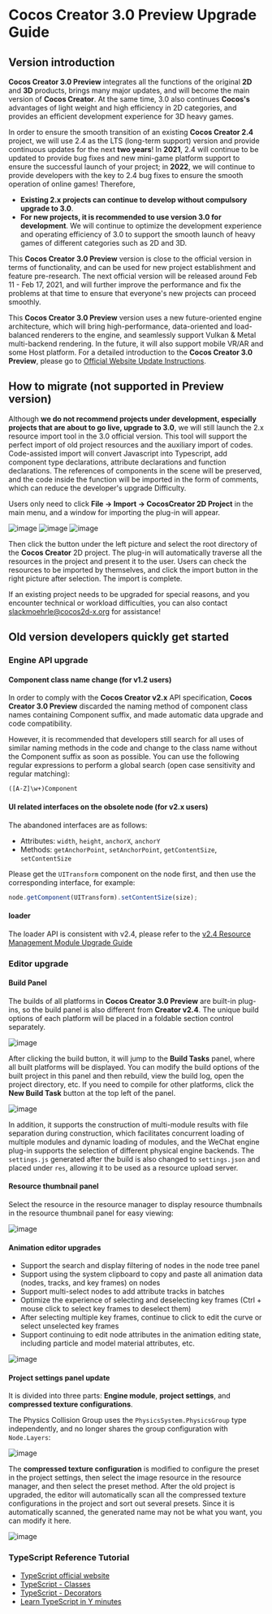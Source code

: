 # Cocos Creator 3.0 Preview Upgrade Guide

## Version introduction

__Cocos Creator 3.0 Preview__ integrates all the functions of the original __2D__ and __3D__ products, brings many major updates, and will become the main version of __Cocos Creator__. At the same time, 3.0 also continues __Cocos's__ advantages of light weight and high efficiency in 2D categories, and provides an efficient development experience for 3D heavy games.

In order to ensure the smooth transition of an existing __Cocos Creator 2.4__ project, we will use 2.4 as the LTS (long-term support) version and provide continuous updates for the next **two years**! In **2021**, 2.4 will continue to be updated to provide bug fixes and new mini-game platform support to ensure the successful launch of your project; in **2022**, we will continue to provide developers with the key to 2.4 bug fixes to ensure the smooth operation of online games! Therefore,

 - **Existing 2.x projects can continue to develop without compulsory upgrade to 3.0**.
 - **For new projects, it is recommended to use version 3.0 for development**. We will continue to optimize the development experience and operating efficiency of 3.0 to support the smooth launch of heavy games of different categories such as 2D and 3D.

This __Cocos Creator 3.0 Preview__ version is close to the official version in terms of functionality, and can be used for new project establishment and feature pre-research. The next official version will be released around Feb 11 - Feb 17, 2021, and will further improve the performance and fix the problems at that time to ensure that everyone's new projects can proceed smoothly.

This __Cocos Creator 3.0 Preview__ version uses a new future-oriented engine architecture, which will bring high-performance, data-oriented and load-balanced renderers to the engine, and seamlessly support Vulkan & Metal multi-backend rendering. In the future, it will also support mobile VR/AR and some Host platform. For a detailed introduction to the __Cocos Creator 3.0 Preview__, please go to [Official Website Update Instructions](https://cocos.com/creator).

## How to migrate (not supported in Preview version)

Although **we do not recommend projects under development, especially projects that are about to go live, upgrade to 3.0**, we will still launch the 2.x resource import tool in the 3.0 official version. This tool will support the perfect import of old project resources and the auxiliary import of codes. Code-assisted import will convert Javascript into Typescript, add component type declarations, attribute declarations and function declarations. The references of components in the scene will be preserved, and the code inside the function will be imported in the form of comments, which can reduce the developer's upgrade Difficulty.

Users only need to click **File -> Import -> CocosCreator 2D Project** in the main menu, and a window for importing the plug-in will appear.

![image](https://user-images.githubusercontent.com/1503156/100599538-20b8c880-333b-11eb-9831-bf176730b777.png)
![image](https://user-images.githubusercontent.com/1503156/100599556-26161300-333b-11eb-8b85-31e144300f73.png)
![image](https://user-images.githubusercontent.com/1503156/100599545-23b3b900-333b-11eb-844a-876ad09fe7c6.png)

Then click the button under the left picture and select the root directory of the __Cocos Creator__ 2D project. The plug-in will automatically traverse all the resources in the project and present it to the user. Users can check the resources to be imported by themselves, and click the import button in the right picture after selection. The import is complete.

If an existing project needs to be upgraded for special reasons, and you encounter technical or workload difficulties, you can also contact slackmoehrle@cocos2d-x.org for assistance!

## Old version developers quickly get started

### Engine API upgrade

#### Component class name change (for v1.2 users)

In order to comply with the __Cocos Creator v2.x__ API specification, __Cocos Creator 3.0 Preview__ discarded the naming method of component class names containing Component suffix, and made automatic data upgrade and code compatibility.

However, it is recommended that developers still search for all uses of similar naming methods in the code and change to the class name without the Component suffix as soon as possible. You can use the following regular expressions to perform a global search (open case sensitivity and regular matching):

```
([A-Z]\w+)Component
```

#### UI related interfaces on the obsolete node (for v2.x users)

The abandoned interfaces are as follows:

- Attributes: `width`, `height`, `anchorX`, `anchorY`
- Methods: `getAnchorPoint`, `setAnchorPoint`, `getContentSize`, `setContentSize`

Please get the `UITransform` component on the node first, and then use the corresponding interface, for example:

```typescript
node.getComponent(UITransform).setContentSize(size);
```

#### loader

The loader API is consistent with v2.4, please refer to the [v2.4 Resource Management Module Upgrade Guide](https://docs.cocos.com/creator/manual/en/release-notes/asset-manager-upgrade-guide.html)

### Editor upgrade

#### Build Panel

The builds of all platforms in __Cocos Creator 3.0 Preview__ are built-in plug-ins, so the build panel is also different from __Creator v2.4__. The unique build options of each platform will be placed in a foldable section control separately.

![image](https://user-images.githubusercontent.com/1503156/100602713-3d56ff80-333f-11eb-8280-d58e262ccc2b.png)

After clicking the build button, it will jump to the **Build Tasks** panel, where all built platforms will be displayed. You can modify the build options of the built project in this panel and then rebuild, view the build log, open the project directory, etc. If you need to compile for other platforms, click the **New Build Task** button at the top left of the panel.

![image](https://user-images.githubusercontent.com/1503156/100602806-5cee2800-333f-11eb-8dfe-4ba7e8e9283a.png)

In addition, it supports the construction of multi-module results with file separation during construction, which facilitates concurrent loading of multiple modules and dynamic loading of modules, and the WeChat engine plug-in supports the selection of different physical engine backends. The `settings.js` generated after the build is also changed to `settings.json` and placed under `res`, allowing it to be used as a resource upload server.

#### Resource thumbnail panel

Select the resource in the resource manager to display resource thumbnails in the resource thumbnail panel for easy viewing:

![image](https://user-images.githubusercontent.com/1503156/100602913-78f1c980-333f-11eb-9f9a-18e214548ce7.png)

#### Animation editor upgrades

- Support the search and display filtering of nodes in the node tree panel
- Support using the system clipboard to copy and paste all animation data (nodes, tracks, and key frames) on nodes
- Support multi-select nodes to add attribute tracks in batches
- Optimize the experience of selecting and deselecting key frames (Ctrl + mouse click to select key frames to deselect them)
- After selecting multiple key frames, continue to click to edit the curve or select unselected key frames
- Support continuing to edit node attributes in the animation editing state, including particle and model material attributes, etc.

![image](https://user-images.githubusercontent.com/1503156/100603114-a2aaf080-333f-11eb-8bd3-0997721adcb6.png)

#### Project settings panel update

It is divided into three parts: **Engine module**, **project settings**, and **compressed texture configurations**.

The Physics Collision Group uses the `PhysicsSystem.PhysicsGroup` type independently, and no longer shares the group configuration with `Node.Layers`:

![image](https://user-images.githubusercontent.com/1503156/100603220-be15fb80-333f-11eb-9ddd-a6b97455c468.png)

The **compressed texture configuration** is modified to configure the preset in the project settings, then select the image resource in the resource manager, and then select the preset method. After the old project is upgraded, the editor will automatically scan all the compressed texture configurations in the project and sort out several presets. Since it is automatically scanned, the generated name may not be what you want, you can modify it here.

![image](https://user-images.githubusercontent.com/1503156/100603295-d259f880-333f-11eb-8ff9-c985df953d83.png)

### TypeScript Reference Tutorial

- [TypeScript official website](https://www.typescriptlang.org/)
- [TypeScript - Classes](https://www.typescriptlang.org/docs/handbook/classes.html)
- [TypeScript - Decorators](https://www.typescriptlang.org/docs/handbook/decorators.html)
- [Learn TypeScript in Y minutes](https://learnxinyminutes.com/docs/typescript/)
